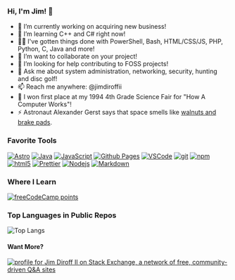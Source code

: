 ### Hi, I'm Jim! 👋

- 🔭 I’m currently working on acquiring new business!
- 🌱 I’m learning C++ and C# right now!
- 🧑‍💻 I've gotten things done with PowerShell, Bash, HTML/CSS/JS, PHP, Python, C, Java and more!
- 👯 I’m want to collaborate on your project!
- 🤔 I’m looking for help contributing to FOSS projects!
- 💬 Ask me about system administration, networking, security, hunting and disc golf!
- 📫 Reach me anywhere: @jimdiroffii
- 🥇 I won first place at my 1994 4th Grade Science Fair for "How A Computer Works"!
- ⚡ Astronaut Alexander Gerst says that space smells like [walnuts and brake pads](https://x.com/Astro_Alex/status/499938356516880384?s=20).

### Favorite Tools

[![Astro](https://img.shields.io/badge/Astro-0C1222?style=flat-square&logo=astro&logoColor=white)](https://astro.build)
[![Java](https://img.shields.io/badge/java-%23ED8B00.svg?style=flat-square&logo=openjdk&logoColor=white)]()
[![JavaScript](https://img.shields.io/badge/JavaScript-323330?style=flat-square&logo=javascript&logoColor=white)]()
[![Github Pages](https://img.shields.io/badge/GitHub%20Pages-222222?style=flat-square&logo=GitHub%20Pages&logoColor=white)]()
[![VSCode](https://img.shields.io/badge/VSCode-0078D4?style=flat-square&logo=visual%20studio%20code&logoColor=white)]()
[![git](https://img.shields.io/badge/-Git-F05032?style=flat-square&logo=git&logoColor=white)]()
[![npm](https://img.shields.io/badge/-NPM-CB3837?style=flat-square&logo=npm&logoColor=white)]()
[![html5](https://img.shields.io/badge/-HTML5-E34F26?style=flat-square&logo=html5&logoColor=white)]()
[![Prettier](https://img.shields.io/badge/-Prettier-F7B93E?style=flat-square&logo=prettier&logoColor=white)]()
[![Nodejs](https://img.shields.io/badge/-Nodejs-43853d?style=flat-square&logo=Node.js&logoColor=white)]()
[![Markdown](https://img.shields.io/badge/markdown-%23000000.svg?style=flat-square&logo=markdown&logoColor=white)]()

### Where I Learn

[![freeCodeCamp points](https://img.shields.io/freecodecamp/points/jimdiroffii?style=flat&logo=freeCodeCamp&logoColor=%230A0A23&label=freeCodeCamp%20points)](https://freecodecamp.com/jimdiroffii)

### Top Languages in Public Repos

 ![Top Langs](https://github-readme-stats.vercel.app/api/top-langs/?username=jimdiroffii&layout=compact)

#### Want More?

[![profile for Jim Diroff II on Stack Exchange, a network of free, community-driven Q&A sites](https://stackexchange.com/users/flair/10995212.png)](https://stackexchange.com/users/10995212)
 
